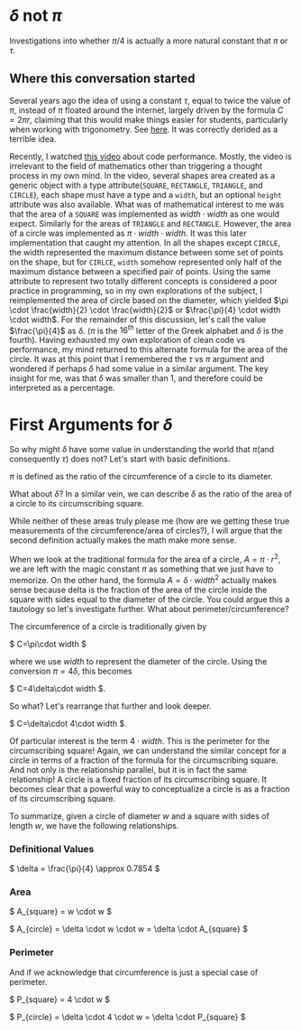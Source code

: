 # $\delta$ not $\pi$
Investigations into whether $\pi/4$ is actually a more natural constant that $\pi$ or $\tau$.


## Where this conversation started

Several years ago the idea of using a constant $\tau$, equal to twice the value of $\pi$, instead of $\pi$ floated around the internet, largely driven by the formula $C=2 \pi r$, claiming that this would make things easier for students, particularly when working with trigonometry. See [here](https://youtu.be/ZPv1UV0rD8U?si=AuIwq0wTOF8zGKLr). It was correctly derided as a terrible idea.

Recently, I watched [this video](https://youtu.be/tD5NrevFtbU?si=-HuQcc4XvUntE6TB) about code performance. Mostly, the video is irrelevant to the field of mathematics other than triggering a thought process in my own mind. In the video, several shapes area created as a generic object with a type attribute(`SQUARE`, `RECTANGLE`, `TRIANGLE`, and `CIRCLE`), each shape must have a type and a `width`, but an optional `height` attribute was also available. What was of mathematical interest to me was that the area of a `SQUARE` was implemented as $width \cdot width$ as one would expect. Similarly for the areas of `TRIANGLE` and `RECTANGLE`. However, the area of a circle was implemented as $\pi \cdot width \cdot width$. It was this later implementation that caught my attention. In all the shapes except `CIRCLE`, the width represented the maximum distance between some set of points on the shape, but for `CIRLCE`,  `width` somehow represented only half of the maximum distance between a specified pair of points. Using the same attribute to represent two totally different concepts is considered a poor practice in programming, so in my own explorations of the subject, I reimplemented the area of circle based on the diameter, which yielded $\pi \cdot \frac{width}{2} \cdot \frac{width}{2}$ or $\frac{\pi}{4} \cdot width \cdot width$. For the remainder of this discussion, let's call the value $\frac{\pi}{4}$ as $\delta$. ($\pi$ is the $16^{th}$ letter of the Greek alphabet and $\delta$ is the fourth). Having exhausted my own exploration of clean code vs performance, my mind returned to this alternate formula for the area of the circle. It was at this point that I remembered the $\tau$ vs $\pi$ argument and wondered if perhaps $\delta$ had some value in a similar argument. The key insight for me, was that $\delta$ was smaller than 1, and therefore could be interpreted as a percentage.

# First Arguments for $\delta$

So why might $\delta$ have some value in understanding the world that $\pi$(and consequently $\tau$) does not? Let's start with basic definitions. 

$\pi$ is defined as the ratio of the circumference of a circle to its diameter.

What about $\delta$? In a similar vein, we can describe $\delta$ as the ratio of the area of a circle to its circumscribing square.

While neither of these areas truly please me (how are we getting these true measurements of the circumference/area of circles?), I will argue that the second definition actually makes the math make more sense.

When we look at the traditional formula for the area of a circle, $A=\pi\cdot r^2$, we are left with the magic constant $\pi$ as something that we just have to memorize. On the other hand, the formula $A=\delta\cdot width^2$ actually makes sense because delta is the fraction of the area of the circle inside the square with sides equal to the diameter of the circle. You could argue this a tautology so let's investigate further. What about perimeter/circumference?

The circumference of a circle is traditionally given by 

$
C=\pi\cdot width
$

where we use $width$ to represent the diameter of the circle. Using the conversion $\pi=4\delta$, this becomes 

$
C=4\delta\cdot width
$.

So what? Let's rearrange that further and look deeper. 

$
C=\delta\cdot 4\cdot width
$. 

Of particular interest is the term $4\cdot width$. This is the perimeter for the circumscribing square! Again, we can understand the similar concept for a circle in terms of a fraction of the formula for the circumscribing square. And not only is the relationship parallel, but it is in fact the same relationship! A circle is a fixed fraction of its circumscribing square. It becomes clear that a powerful way to conceptualize a circle is as a fraction of its circumscribing square.

To summarize, given a circle of diameter $w$ and a square with sides of length $w$, we have the following relationships.

### Definitional Values

$
\delta = \frac{\pi}{4} \approx 0.7854
$


### Area

$
A_{square} = w \cdot w
$

$
A_{circle} = \delta \cdot w \cdot w = \delta \cdot A_{square}
$


### Perimeter

And if we acknowledge that circumference is just a special case of perimeter.

$
P_{square} = 4 \cdot w
$

$
P_{circle} = \delta \cdot 4 \cdot w = \delta \cdot P_{square}
$
